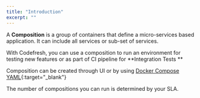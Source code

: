 ```yaml
---
title: "Introduction"
excerpt: ""
---
```

A **Composition**  is a group of containers that define a micro-services based application. It can include all services or sub-set of services.

With Codefresh, you can use a composition to run an environment for testing new features or as part of CI pipeline for **Integration Tests **  

Composition can be created through UI or by using [Docker Compose YAML](https://docs.docker.com/compose/overview/){:target="_blank"}

The number of compositions you can run is determined by your SLA.
